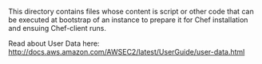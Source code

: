 This directory contains files whose content is script or other code that can be executed at bootstrap of an instance to prepare it for Chef installation and ensuing Chef-client runs.

Read about User Data here:
http://docs.aws.amazon.com/AWSEC2/latest/UserGuide/user-data.html
